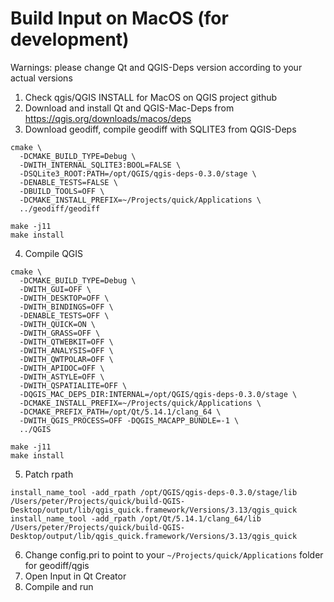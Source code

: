 # Build Input on MacOS (for development)

Warnings: please change Qt and QGIS-Deps version according to your actual versions

1. Check qgis/QGIS INSTALL for MacOS on QGIS project github
2. Download and install Qt and QGIS-Mac-Deps from https://qgis.org/downloads/macos/deps
3. Download geodiff, compile geodiff with SQLITE3 from QGIS-Deps
```
cmake \
  -DCMAKE_BUILD_TYPE=Debug \
  -DWITH_INTERNAL_SQLITE3:BOOL=FALSE \
  -DSQLite3_ROOT:PATH=/opt/QGIS/qgis-deps-0.3.0/stage \
  -DENABLE_TESTS=FALSE \
  -DBUILD_TOOLS=OFF \
  -DCMAKE_INSTALL_PREFIX=~/Projects/quick/Applications \
  ../geodiff/geodiff
 
make -j11
make install
```
4. Compile QGIS 
```
cmake \
  -DCMAKE_BUILD_TYPE=Debug \
  -DWITH_GUI=OFF \
  -DWITH_DESKTOP=OFF \
  -DWITH_BINDINGS=OFF \
  -DENABLE_TESTS=OFF \
  -DWITH_QUICK=ON \
  -DWITH_GRASS=OFF \
  -DWITH_QTWEBKIT=OFF \
  -DWITH_ANALYSIS=OFF \
  -DWITH_QWTPOLAR=OFF \
  -DWITH_APIDOC=OFF \
  -DWITH_ASTYLE=OFF \
  -DWITH_QSPATIALITE=OFF \
  -DQGIS_MAC_DEPS_DIR:INTERNAL=/opt/QGIS/qgis-deps-0.3.0/stage \
  -DCMAKE_INSTALL_PREFIX=~/Projects/quick/Applications \
  -DCMAKE_PREFIX_PATH=/opt/Qt/5.14.1/clang_64 \
  -DWITH_QGIS_PROCESS=OFF -DQGIS_MACAPP_BUNDLE=-1 \
  ../QGIS

make -j11 
make install
```

5. Patch rpath
```
install_name_tool -add_rpath /opt/QGIS/qgis-deps-0.3.0/stage/lib /Users/peter/Projects/quick/build-QGIS-Desktop/output/lib/qgis_quick.framework/Versions/3.13/qgis_quick
install_name_tool -add_rpath /opt/Qt/5.14.1/clang_64/lib /Users/peter/Projects/quick/build-QGIS-Desktop/output/lib/qgis_quick.framework/Versions/3.13/qgis_quick
```

6. Change config.pri to point to your `~/Projects/quick/Applications` folder for geodiff/qgis
7. Open Input in Qt Creator
8. Compile and run
 